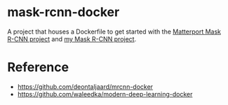 # mask-rcnn-docker
A project that houses a Dockerfile to get started with the [Matterport Mask R-CNN project](https://github.com/matterport/Mask_RCNN)
 and [my Mask R-CNN project](https://github.com/Cuda-Chen/Mask_RCNN).

# Reference
- https://github.com/deontaljaard/mrcnn-docker
- https://github.com/waleedka/modern-deep-learning-docker

